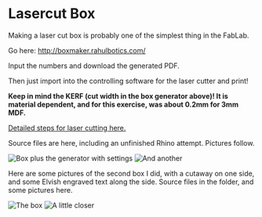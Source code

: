 Lasercut Box
============

Making a laser cut box is probably one of the simplest thing in the FabLab.

Go here: <http://boxmaker.rahulbotics.com/>

Input the numbers and download the generated PDF.

Then just import into the controlling software for the laser cutter and print!

**Keep in mind the KERF (cut width in the box generator above)! It is material
dependent, and for this exercise, was about 0.2mm for 3mm MDF.**


[Detailed steps for laser cutting here.](http://fablab.aalto.fi/site/projects/laser-cutting-etching)

Source files are here, including an unfinished Rhino attempt. Pictures follow.

![Box plus the generator with settings](http://farm9.staticflickr.com/8125/8713797480_279737d1ea_b.jpg)
![And another](http://farm9.staticflickr.com/8397/8713796562_90a5637717_b.jpg)

Here are some pictures of the second box I did, with a cutaway on one side, and some Elvish engraved text along the side. Source files in the folder, and some pictures here.

![The box](http://farm8.staticflickr.com/7290/8740894700_4967f6e330_b.jpg)
![A little closer](http://farm8.staticflickr.com/7282/8740902870_b8b4998bc8_b.jpg)